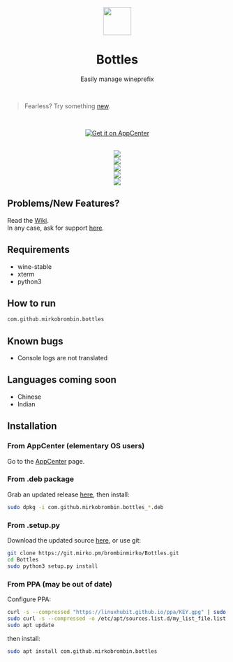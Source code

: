 <div align="center">
  <img src="https://i.imgur.com/hFokdsQ.png" width="64">
  <h1 align="center">Bottles</h1>
  <p align="center">Easily manage wineprefix</p>
</div>

<br/>

> Fearless? Try something [new](https://github.com/mirkobrombin/Bottles/tree/master).

<br/>

<p align="center">
  <a href="https://appcenter.elementary.io/com.github.mirkobrombin.bottles">
    <img src="https://appcenter.elementary.io/badge.svg" alt="Get it on AppCenter">
  </a>
</p>

<br/>

<div align="center">
   <a href="https://git.mirko.pm/brombinmirko/Bottles/blob/master/LICENSE">
    <img src="https://img.shields.io/badge/License-GPL--3.0-blue.svg">
   </a>
</div>

<div align="center">
    <img  src="https://git.mirko.pm/brombinmirko/Bottles/raw/master/data/screenshot-1.png"> <br>
    <img  src="https://git.mirko.pm/brombinmirko/Bottles/raw/master/data/screenshot-2.png"> <br>
    <img  src="https://git.mirko.pm/brombinmirko/Bottles/raw/master/data/screenshot-3.png"> <br>
    <img  src="https://git.mirko.pm/brombinmirko/Bottles/raw/master/data/screenshot-4.png">
</div>

## Problems/New Features?
Read the [Wiki](https://git.mirko.pm/brombinmirko/Bottles/wiki).  
In any case, ask for support [here](https://github.com/mirkobrombin/Bottles/issues).

## Requirements
- wine-stable
- xterm
- python3

## How to run
```bash
com.github.mirkobrombin.bottles
```

## Known bugs
- Console logs are not translated

## Languages coming soon
- Chinese
- Indian

## Installation

### From AppCenter (elementary OS users)
Go to the [AppCenter](https://appcenter.elementary.io/com.github.mirkobrombin.bottles) page.

### From .deb package
Grab an updated release [here](https://github.com/mirkobrombin/Bottles/releases), then install:

```bash
sudo dpkg -i com.github.mirkobrombin.bottles_*.deb
```

### From .setup.py
Download the updated source [here](https://git.mirko.pm/brombinmirko/Bottles/archive/master.zip), or use git:

```bash
git clone https://git.mirko.pm/brombinmirko/Bottles.git
cd Bottles
sudo python3 setup.py install
```

### From PPA (may be out of date)
Configure PPA:
```bash
curl -s --compressed "https://linuxhubit.github.io/ppa/KEY.gpg" | sudo apt-key add -
sudo curl -s --compressed -o /etc/apt/sources.list.d/my_list_file.list "https://linuxhubit.github.io/ppa/my_list_file.list"
sudo apt update
```
then install:
```bash
sudo apt install com.github.mirkobrombin.bottles
```


